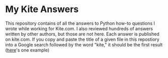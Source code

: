 # My Kite Answers
This repository contains of all the answers to Python how-to questions I wrote while working for Kite.com. I also reviewed hundreds of answers written by other authors, but those are not here. Each answer is published on kite.com. If you copy and paste the title of a given file in this repostiory into a Google search followed by the word "kite," it should be the first result ([here](https://www.kite.com/python/answers/how-to-create-a-pandas-dataframe-from-a-string-in-python)'s one example)


